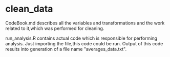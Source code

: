 # clean_data

CodeBook.md describes all the variables and transformations and the work related to it,which was performed for cleaning.

run_analysis.R contains actual code which is responsible for performing analysis. Just importing the file,this code could be run. Output of this code results into generation of a file name "averages_data.txt".


